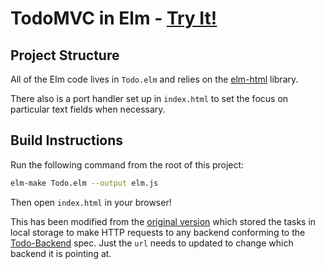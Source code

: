 # TodoMVC in Elm - [Try It!](http://robertjlooby.github.io/elm-todomvc)

## Project Structure

All of the Elm code lives in `Todo.elm` and relies on the [elm-html][] library. 

[elm-html]: http://package.elm-lang.org/packages/evancz/elm-html/latest 

There also is a port handler set up in `index.html` to set the focus on
particular text fields when necessary.

## Build Instructions

Run the following command from the root of this project:

```bash
elm-make Todo.elm --output elm.js
```

Then open `index.html` in your browser!

This has been modified from the
[original version](https://github.com/evancz/elm-todomvc)
which stored the tasks in local storage to make HTTP requests to any backend
conforming to the [Todo-Backend](http://www.todobackend.com/index.html)
spec. Just the `url` needs to updated to change which backend it is pointing
at.
